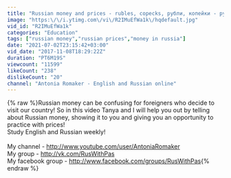 ```yaml
---
title: "Russian money and prices - rubles, copecks, рубли, копейки - русские деньги"
image: "https:\/\/i.ytimg.com\/vi\/R2IMuEfWa1k\/hqdefault.jpg"
vid_id: "R2IMuEfWa1k"
categories: "Education"
tags: ["russian money","russian prices","money in russia"]
date: "2021-07-02T23:15:42+03:00"
vid_date: "2017-11-08T18:29:22Z"
duration: "PT6M19S"
viewcount: "11599"
likeCount: "238"
dislikeCount: "20"
channel: "Antonia Romaker - English and Russian online"
---
```

{% raw %}Russian money can be confusing for foreigners who decide to visit our country! So in this video Tanya and I will help you out by telling about Russian money, showing it to you and giving you an opportunity to practice with prices!<br />Study English and Russian weekly!<br /><br />My channel - <a rel="nofollow" target="blank" href="http://www.youtube.com/user/AntoniaRomaker">http://www.youtube.com/user/AntoniaRomaker</a><br />My group - <a rel="nofollow" target="blank" href="http://vk.com/RusWithPas">http://vk.com/RusWithPas</a><br />My facebook group - <a rel="nofollow" target="blank" href="http://www.facebook.com/groups/RusWithPas">http://www.facebook.com/groups/RusWithPas</a>{% endraw %}

